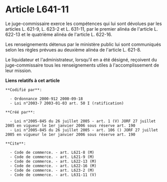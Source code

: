 # Article L641-11

Le juge-commissaire exerce les compétences qui lui sont dévolues par les articles L. 621-9, L. 623-2 et L. 631-11, par le
premier alinéa de l'article L. 622-13 et le quatrième alinéa de l'article L. 622-16.

Les renseignements détenus par le ministère public lui sont communiqués selon les règles prévues au deuxième alinéa de
l'article L. 621-8.

Le liquidateur et l'administrateur, lorsqu'il en a été désigné, reçoivent du juge-commissaire tous les renseignements utiles
à l'accomplissement de leur mission.

**Liens relatifs à cet article**

	**Codifié par**:

	  - Ordonnance 2000-912 2000-09-18
	  - Loi n°2003-7 2003-01-03 art. 50 I (ratification)

	**Créé par**:

	  - Loi n°2005-845 du 26 juillet 2005 - art. 1 (V) JORF 27 juillet 2005 en vigueur le 1er janvier 2006 sous réserve art. 190
	  - Loi n°2005-845 du 26 juillet 2005 - art. 106 () JORF 27 juillet 2005 en vigueur le 1er janvier 2006 sous réserve art. 190

	**Cite**:

	  - Code de commerce. - art. L621-8 (M)
	  - Code de commerce. - art. L621-9 (M)
	  - Code de commerce. - art. L622-13 (M)
	  - Code de commerce. - art. L622-16 (M)
	  - Code de commerce. - art. L623-2 (M)
	  - Code de commerce. - art. L631-11 (V)
